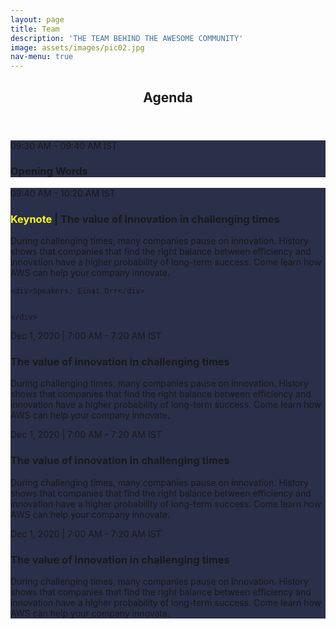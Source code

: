 ```yaml
---
layout: page
title: Team
description: 'THE TEAM BEHIND THE AWESOME COMMUNITY'
image: assets/images/pic02.jpg
nav-menu: true
---
```


<style>
.button {
  background-color: #ddd;
  border: none;
  color: black;
  padding: 10px 20px;
  text-align: center;
  text-decoration: none;
  display: inline-block;
  margin: 4px 2px;
  cursor: pointer;
  border-radius: 16px;
}
</style>

<!-- Main -->
<div id="main" class="alt">

<!-- One -->
<section id="one">
	<div class="inner">
		<header class="major">
			<h1>Agenda</h1>
		</header>

<!-- Image -->
<div class="box" style="background-color: #2a2f4a;">
	<div>09:30 AM - 09:40 AM IST </div>
	<div><h3>Opening Words</h3></div>
	</div>

<div class="box" style="background-color: #2a2f4a;" >
	<div>09:40 AM - 10:20 AM IST</div>
	<div><h3><span style="color: yellow">Keynote</span> | The value of innovation in challenging times</h3></div>
	<div><p>During challenging times, many companies pause on innovation. History shows that companies that find the right balance between efficiency and innovation have a higher probability of long-term success. Come learn how AWS can help your company innovate. </p>
	</div>

	<div>Speakers: Einat Orr</div>


	</div>

<div class="box" style="background-color: #2a2f4a;">
	<div class="event-list-item__scheduling">Dec 1, 2020 | 7:00 AM - 7:20 AM IST</div>
		<div class="event-list-item__details"><h3>The value of innovation in challenging times</h3></div>
		<div><p>During challenging times, many companies pause on innovation. History shows that companies that find the right balance between efficiency and innovation have a higher probability of long-term success. Come learn how AWS can help your company innovate.</p>
		</div>
	</div>

<div class="box">
	<div class="event-list-item__scheduling">Dec 1, 2020 | 7:00 AM - 7:20 AM IST</div>
		<div class="event-list-item__details"><h3>The value of innovation in challenging times</h3></div>
		<div><p>During challenging times, many companies pause on innovation. History shows that companies that find the right balance between efficiency and innovation have a higher probability of long-term success. Come learn how AWS can help your company innovate.</p>
		</div>
	</div>

<div class="box">
	<div class="event-list-item__scheduling">Dec 1, 2020 | 7:00 AM - 7:20 AM IST</div>
		<div class="event-list-item__details"><h3>The value of innovation in challenging times</h3></div>
		<div><p>During challenging times, many companies pause on innovation. History shows that companies that find the right balance between efficiency and innovation have a higher probability of long-term success. Come learn how AWS can help your company innovate.</p>
		</div>
	</div>
</div>
		

